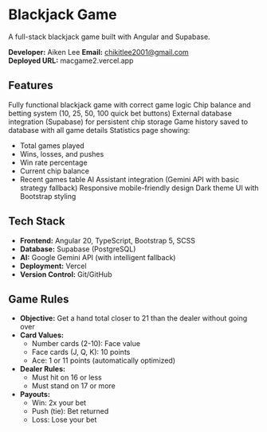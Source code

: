 # Blackjack Game

A full-stack blackjack game built with Angular and Supabase.

**Developer:** Aiken Lee
**Email:** chikitlee2001@gmail.com  
**Deployed URL:** macgame2.vercel.app

## Features

Fully functional blackjack game with correct game logic
Chip balance and betting system (10, 25, 50, 100 quick bet buttons)
External database integration (Supabase) for persistent chip storage
Game history saved to database with all game details
Statistics page showing:
  - Total games played
  - Wins, losses, and pushes
  - Win rate percentage
  - Current chip balance
  - Recent games table
AI Assistant integration (Gemini API with basic strategy fallback)
Responsive mobile-friendly design
Dark theme UI with Bootstrap styling

## Tech Stack

- **Frontend:** Angular 20, TypeScript, Bootstrap 5, SCSS
- **Database:** Supabase (PostgreSQL)
- **AI:** Google Gemini API (with intelligent fallback)
- **Deployment:** Vercel
- **Version Control:** Git/GitHub

## Game Rules

- **Objective:** Get a hand total closer to 21 than the dealer without going over
- **Card Values:** 
  - Number cards (2-10): Face value
  - Face cards (J, Q, K): 10 points
  - Ace: 1 or 11 points (automatically optimized)
- **Dealer Rules:**
  - Must hit on 16 or less
  - Must stand on 17 or more
- **Payouts:**
  - Win: 2x your bet
  - Push (tie): Bet returned
  - Loss: Lose your bet
